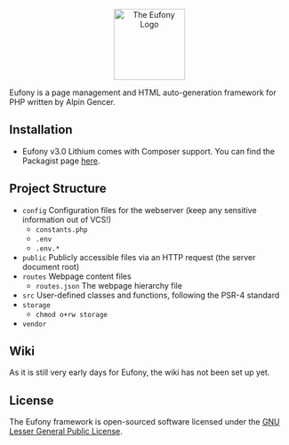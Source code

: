 <p align="center">
    <img alt="The Eufony Logo" width="128" src="https://raw.githubusercontent.com/eufony/eufony/master/Eufony.svg">
</p>

Eufony is a page management and HTML auto-generation framework for PHP written by Alpin Gencer.

## Installation

* Eufony v3.0 Lithium comes with Composer support. You can find the Packagist
  page [here](https://packagist.org/packages/eufony/eufony).

## Project Structure

* `config` Configuration files for the webserver (keep any sensitive information out of VCS!)
    * `constants.php`
    * `.env`
    * `.env.*`
* `public` Publicly accessible files via an HTTP request (the server document root)
* `routes` Webpage content files
    * `routes.json` The webpage hierarchy file
* `src` User-defined classes and functions, following the PSR-4 standard
* `storage`
    * `chmod o+rw storage`
* `vendor`

## Wiki

As it is still very early days for Eufony, the wiki has not been set up yet.

## License

The Eufony framework is open-sourced software licensed under
the [GNU Lesser General Public License](LICENSE.md).
